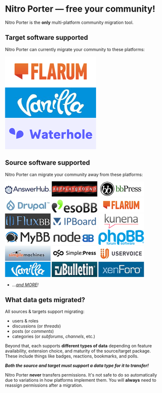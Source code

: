 # Nitro Porter — free your community!
Nitro Porter is the **only** multi-platform community migration tool.

## Target software supported
Nitro Porter can currently migrate your community to these platforms:

![Flarum](assets/logos/flarum-300x100.png)
![Vanilla](assets/logos/vanilla-300x100.png)
![Waterhole](assets/logos/waterhole-300x100.png)

## Source software supported
Nitro Porter can migrate your community away from these platforms:

![AnswerHub](assets/logos/answerhub-150x50.jpg)
![ASPPlayground.NET](assets/logos/aspplayground-150x50.png)
![bbPress](assets/logos/bbpress-150x50.png)
![Drupal](assets/logos/drupal-150x50.jpeg)
![esoTalk](assets/logos/esotalk-150x50.png)
![Flarum](assets/logos/flarum-150x50.png)
![FluxBB](assets/logos/fluxbb-150x50.png)
![IPBoard](assets/logos/ipboard-150x50.png)
![Kunena](assets/logos/kunena-150x50.jpg)
![MyBB](assets/logos/mybb-150x50.png)
![NodeBB](assets/logos/nodebb-150x50.png)
![phpBB](assets/logos/phpbb-150x50.png)
![Simple Machines (SMF)](assets/logos/smf-150x50.jpeg)
![SimplePress](assets/logos/simplepress-150x50.png)
![Uservoice](assets/logos/uservoice-150x50.jpeg)
![Vanilla](assets/logos/vanilla-150x50.png)
![vBulletin](assets/logos/vbulletin-150x50.jpeg)
![XenForo](assets/logos/xenforo-150x50.jpeg)

* _...[and MORE](https://nitroporter.org/sources)!_

## What data gets migrated?

All sources & targets support migrating:

* users & roles
* discussions (or _threads_)
* posts (or _comments_)
* categories (or _subforums_, _channels_, etc.)

Beyond that, each supports **different types of data** depending on feature availability, extension choice, and maturity of the source/target package.
These include things like badges, reactions, bookmarks, and polls.

**_Both the source and target must support a data type for it to transfer!_**

Nitro Porter **never** transfers permissions. It's not safe to do so automatically due to variations in how platforms implement them.
You will **always** need to reassign permissions after a migration.
